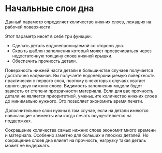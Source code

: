 Начальные слои дна
====

Данный параметр определяет количество нижних слоев, лежаших на рабочей поверхности.

Этот параметр несет в себе три функции: 
* Сделать деталь водонепроницаемой со стороны дна. 
* Скрыть шаблон заполнения который может просвечиваться через недостаточную толщину слоев нижней крышки. 
* Обеспечить прочность детали.

Поверхность нижней части детали в большинстве случаев получается достаточно надежной. Вы получаете водонепроницаемую поверхность практически с первого слоя, поэтому в некоторых случаях хватает одного-двух нижних слоев. Видимость заполнения модели будет зависеть от степени прозрачности материала. Если для вас прочность детали не является приоритетной, уменьшите количество нижних слоев до минимально нужного. Это позволяет экономить время печати. 

Дополнительные слои нужны в том случае, если на детали имеются нависающие элементы или когда печать осуществляется на поддержках.

Сокращение количества самых нижних слоев экономит много времени и материала. Особенно заметно для больших и плоских деталей.
Но сокращение слоев дна влияет на прочность, нагрузку такая деталь может не выдержать.
